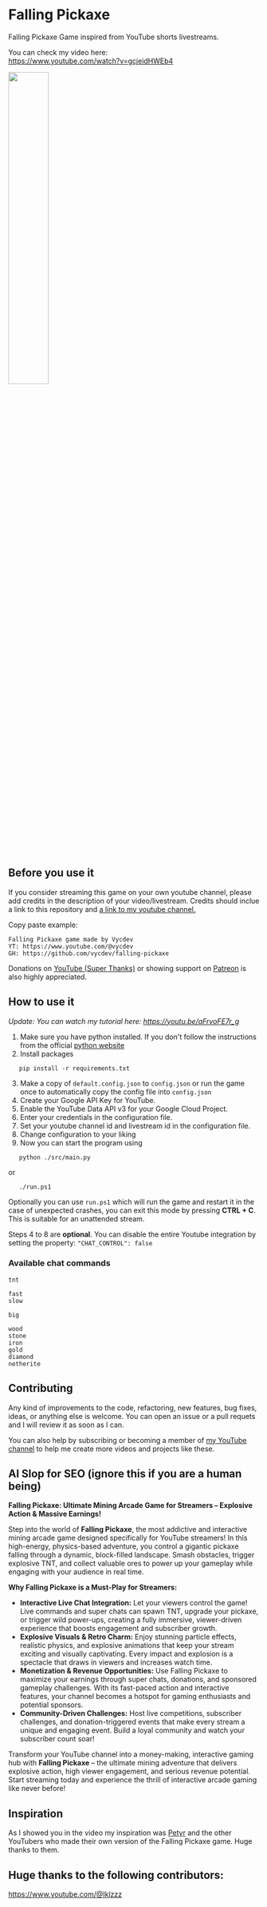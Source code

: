 # Falling Pickaxe
Falling Pickaxe Game inspired from YouTube shorts livestreams.

You can check my video here:  
https://www.youtube.com/watch?v=gcjeidHWEb4
<div align="left">
      <a href="https://www.youtube.com/watch?v=gcjeidHWEb4">
         <img src="https://img.youtube.com/vi/gcjeidHWEb4/0.jpg" style="width:40%;">
      </a>
</div>

## Before you use it
If you consider streaming this game on your own youtube channel, please add credits in the description of your video/livestream. Credits should inclue a link to this repository and [a link to my youtube channel.](https://www.youtube.com/@vycdev) 

Copy paste example: 
```
Falling Pickaxe game made by Vycdev
YT: https://www.youtube.com/@vycdev
GH: https://github.com/vycdev/falling-pickaxe
```

Donations on [YouTube (Super Thanks)](https://www.youtube.com/watch?v=gcjeidHWEb4) or showing support on [Patreon](https://patreon.com/vycdev?utm_medium=unknown&utm_source=join_link&utm_campaign=creatorshare_creator&utm_content=copyLink) is also highly appreciated.  

## How to use it 
*Update: You can watch my tutorial here: https://youtu.be/aFrvoFE7r_g*

1. Make sure you have python installed. If you don't follow the instructions from the official [python website](http://python.org/downloads/)
2. Install packages
 ```
    pip install -r requirements.txt
 ```
3. Make a copy of `default.config.json` to `config.json` or run the game once to automatically copy the config file into `config.json`
4. Create your Google API Key for YouTube. 
5. Enable the YouTube Data API v3 for your Google Cloud Project.  
6. Enter your credentials in the configuration file.
7. Set your youtube channel id and livestream id in the configuration file.  
8. Change configuration to your liking
9. Now you can start the program using 
```
   python ./src/main.py
```
or 
```
   ./run.ps1
```

Optionally you can use `run.ps1` which will run the game and restart it in the case of unexpected crashes, you can exit this mode by pressing **CTRL + C**. This is suitable for an unattended stream. 

Steps 4 to 8 are **optional**. You can disable the entire Youtube integration by setting the property: `"CHAT_CONTROL": false`

### Available chat commands 
```
tnt

fast 
slow 

big

wood
stone
iron 
gold
diamond
netherite
```

## Contributing 
Any kind of improvements to the code, refactoring, new features, bug fixes, ideas, or anything else is welcome. You can open an issue or a pull requets and I will review it as soon as I can. 

You can also help by subscribing or becoming a member of [my YouTube channel](https://www.youtube.com/@vycdev) to help me create more videos and projects like these. 

## AI Slop for SEO (ignore this if you are a human being)
**Falling Pickaxe: Ultimate Mining Arcade Game for Streamers – Explosive Action & Massive Earnings!**

Step into the world of **Falling Pickaxe**, the most addictive and interactive mining arcade game designed specifically for YouTube streamers! In this high-energy, physics-based adventure, you control a gigantic pickaxe falling through a dynamic, block-filled landscape. Smash obstacles, trigger explosive TNT, and collect valuable ores to power up your gameplay while engaging with your audience in real time.

**Why Falling Pickaxe is a Must-Play for Streamers:**

- **Interactive Live Chat Integration:** Let your viewers control the game! Live commands and super chats can spawn TNT, upgrade your pickaxe, or trigger wild power-ups, creating a fully immersive, viewer-driven experience that boosts engagement and subscriber growth.
- **Explosive Visuals & Retro Charm:** Enjoy stunning particle effects, realistic physics, and explosive animations that keep your stream exciting and visually captivating. Every impact and explosion is a spectacle that draws in viewers and increases watch time.
- **Monetization & Revenue Opportunities:** Use Falling Pickaxe to maximize your earnings through super chats, donations, and sponsored gameplay challenges. With its fast-paced action and interactive features, your channel becomes a hotspot for gaming enthusiasts and potential sponsors.
- **Community-Driven Challenges:** Host live competitions, subscriber challenges, and donation-triggered events that make every stream a unique and engaging event. Build a loyal community and watch your subscriber count soar!

Transform your YouTube channel into a money-making, interactive gaming hub with **Falling Pickaxe** – the ultimate mining adventure that delivers explosive action, high viewer engagement, and serious revenue potential. Start streaming today and experience the thrill of interactive arcade gaming like never before!

## Inspiration 
As I showed you in the video my inspiration was [Petyr](https://www.youtube.com/@petyrguardian) and the other YouTubers who made their own version of the Falling Pickaxe game. Huge thanks to them.  

## Huge thanks to the following contributors:
https://www.youtube.com/@Iklzzz